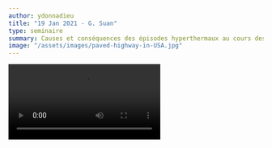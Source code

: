 ```yaml
---
author: ydonnadieu
title: "19 Jan 2021 - G. Suan"
type: seminaire
summary: Causes et conséquences des épisodes hyperthermaux au cours des derniers 200 Ma
image: "/assets/images/paved-highway-in-USA.jpg"
---
```


<video src="https://nuage.osupytheas.fr/s/6RAaoy6xXHn8AaW/download/zoom_0.mp4" type="video/mp4" controls="controls" style="max-width: 730px;">
</video>
